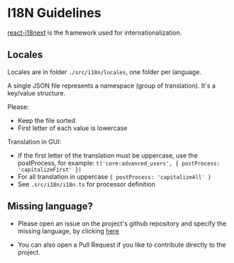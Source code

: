 # I18N Guidelines

[react-i18next](https://react.i18next.com/) is the framework used for internationalization.

## Locales

Locales are in folder `./src/i18n/locales`, one folder per language.

A single JSON file represents a namespace (group of translation).
It's a key/value structure.

Please:

- Keep the file sorted
- First letter of each value is lowercase

Translation in GUI:

- If the first letter of the translation must be uppercase, use the postProcess, for example: `t('core:advanced_users', { postProcess: 'capitalizeFirst' })`
- For all translation in uppercase `{ postProcess: 'capitalizeAll' }`
- See `.src/i18n/i18n.ts` for processor definition

## Missing language?

- Please open an issue on the project's github repository and specify the missing language, by clicking [here](https://github.com/Qortal/Qortal-Hub/issues/new)

- You can also open a Pull Request if you like to contribute directly to the project.
